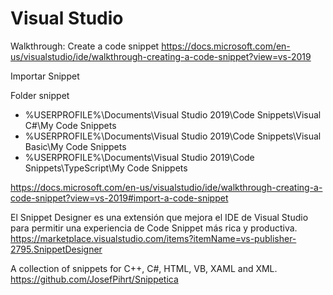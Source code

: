 # Visual Studio

Walkthrough: Create a code snippet
https://docs.microsoft.com/en-us/visualstudio/ide/walkthrough-creating-a-code-snippet?view=vs-2019


Importar Snippet

Folder snippet

- %USERPROFILE%\Documents\Visual Studio 2019\Code Snippets\Visual C#\My Code Snippets
- %USERPROFILE%\Documents\Visual Studio 2019\Code Snippets\Visual Basic\My Code Snippets
- %USERPROFILE%\Documents\Visual Studio 2019\Code Snippets\TypeScript\My Code Snippets 

https://docs.microsoft.com/en-us/visualstudio/ide/walkthrough-creating-a-code-snippet?view=vs-2019#import-a-code-snippet


El Snippet Designer es una extensión que mejora el IDE de Visual Studio para permitir una experiencia de Code Snippet más rica y productiva.
https://marketplace.visualstudio.com/items?itemName=vs-publisher-2795.SnippetDesigner


A collection of snippets for C++, C#, HTML, VB, XAML and XML. 
https://github.com/JosefPihrt/Snippetica